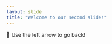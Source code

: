 ```yaml
---
layout: slide
title: "Welcome to our second slide!"
---
```

:guitar:
Use the left arrow to go back!
